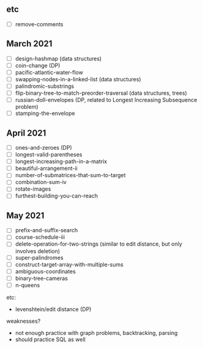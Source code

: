 ## etc
- [ ] remove-comments

## March 2021
- [ ] design-hashmap (data structures)
- [ ] coin-change (DP)
- [ ] pacific-atlantic-water-flow
- [ ] swapping-nodes-in-a-linked-list (data structures)
- [ ] palindromic-substrings
- [ ] flip-binary-tree-to-match-preorder-traversal (data structures, trees)
- [ ] russian-doll-envelopes (DP, related to Longest Increasing Subsequence problem)
- [ ] stamping-the-envelope

## April 2021
- [ ] ones-and-zeroes (DP)
- [ ] longest-valid-parentheses
- [ ] longest-increasing-path-in-a-matrix
- [ ] beautiful-arrangement-ii
- [ ] number-of-submatrices-that-sum-to-target
- [ ] combination-sum-iv
- [ ] rotate-images
- [ ] furthest-building-you-can-reach

## May 2021
- [ ] prefix-and-suffix-search
- [ ] course-schedule-iii
- [ ] delete-operation-for-two-strings (similar to edit distance, but only involves deletion)
- [ ] super-palindromes
- [ ] construct-target-array-with-multiple-sums
- [ ] ambiguous-coordinates
- [ ] binary-tree-cameras
- [ ] n-queens

etc:
- levenshtein/edit distance (DP)

weaknesses?
- not enough practice with graph problems, backtracking, parsing
- should practice SQL as well
